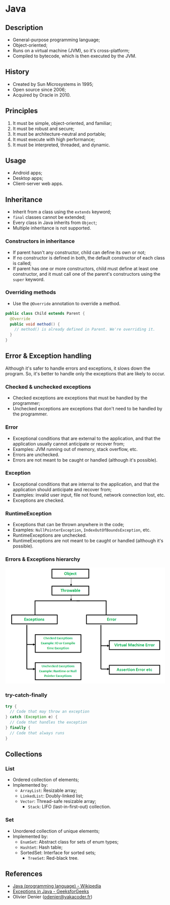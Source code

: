 # Java

## Description

- General-purpose programming language;
- Object-oriented;
- Runs on a virtual machine (JVM), so it's cross-platform;
- Compiled to bytecode, which is then executed by the JVM.

## History

- Created by Sun Microsystems in 1995;
- Open source since 2006;
- Acquired by Oracle in 2010.

## Principles

1. It must be simple, object-oriented, and familiar;
2. It must be robust and secure;
3. It must be architecture-neutral and portable;
4. It must execute with high performance;
5. It must be interpreted, threaded, and dynamic.

## Usage

- Android apps;
- Desktop apps;
- Client-server web apps.

## Inheritance

- Inherit from a class using the `extends` keyword;
- `final` classes cannot be extended;
- Every class in Java inherits from `Object`;
- Multiple inheritance is not supported.

### Constructors in inheritance

- If parent hasn't any constructor, child can define its own or not;
- If no constructor is defined in both, the default constructor of each class is
  called;
- If parent has one or more constructors, child must define at least one
  constructor, and it must call one of the parent's constructors using the
  `super` keyword.

### Overriding methods

- Use the `@Override` annotation to override a method.

```java
public class Child extends Parent {
  @Override
  public void method() {
    // method() is already defined in Parent. We're overriding it.
  }
}
```

## Error & Exception handling

Although it's safer to handle errors and exceptions, it slows down the program.
So, it's better to handle only the exceptions that are likely to occur.

### Checked & unchecked exceptions

- Checked exceptions are exceptions that must be handled by the programmer;
- Unchecked exceptions are exceptions that don't need to be handled by the
  programmer.

### Error

- Exceptional conditions that are external to the application, and that the
  application usually cannot anticipate or recover from;
- Examples: JVM running out of memory, stack overflow, etc.
- Errors are unchecked.
- Errors are not meant to be caught or handled (although it's possible).

### Exception

- Exceptional conditions that are internal to the application, and that the
  application should anticipate and recover from;
- Examples: invalid user input, file not found, network connection lost, etc.
- Exceptions are checked.

### RuntimeException

- Exceptions that can be thrown anywhere in the code;
- Examples: `NullPointerException`, `IndexOutOfBoundsException`, etc.
- RuntimeExceptions are unchecked.
- RuntimeExceptions are not meant to be caught or handled (although it's
  possible).

### Errors & Exceptions hierarchy

![Errors & Exceptions hierarchy](../../.gitbook/assets/programming/languages/java/errors-exceptions-hierarchy.png)

### try-catch-finally

```java
try {
  // Code that may throw an exception
} catch (Exception e) {
  // Code that handles the exception
} finally {
  // Code that always runs
}
```

## Collections

### List

- Ordered collection of elements;
- Implemented by:
  - `ArrayList`: Resizable array;
  - `LinkedList`: Doubly-linked list;
  - `Vector`: Thread-safe resizable array;
    - `Stack`: LIFO (last-in-first-out) collection.

### Set

- Unordered collection of unique elements;
- Implemented by:
  - `EnumSet`: Abstract class for sets of enum types;
  - `HashSet`: Hash table;
  - SortedSet: Interface for sorted sets;
    - `TreeSet`: Red-black tree.

## References

- [Java (programming language) - Wikipedia](https://en.wikipedia.org/wiki/Java_(programming_language))
- [Exceptions in Java - GeeksforGeeks](https://www.geeksforgeeks.org/exceptions-in-java/)
- Olivier Denier ([odenier@yakacoder.fr](mailto:odenier@yakacoder.fr))
